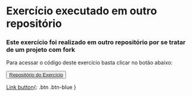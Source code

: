 <link rel="stylesheet" type="text/css" media="all" href="readme.css" />

# Exercício executado em outro repositório

### Este exercício foi realizado em outro repositório por se tratar de um projeto com **fork**

Para acessar o código deste exercício basta clicar no botão abaixo:

<button>
<a href="https://github.com/Fraitz/exercise-tech-gallery" target="_blank">Repositório do Exercício</a>
</button>

[Link button](http://example.com/){: .btn .btn-blue }